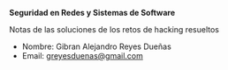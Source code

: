 **Seguridad en Redes y Sistemas de Software**

Notas de las soluciones de los retos de hacking resueltos

- Nombre: Gibran Alejandro Reyes Dueñas
- Email: greyesduenas@gmail.com